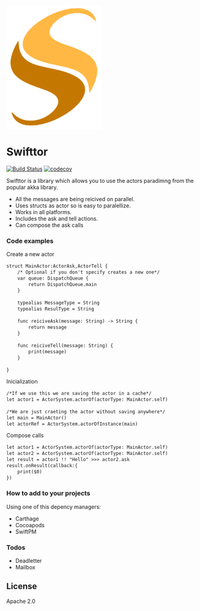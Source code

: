 
<img src="./images/logo.png" width="250px"/>

# Swifttor

[![Build Status](https://travis-ci.org/josete89/swifttor.svg?branch=master)](https://travis-ci.org/josete89/swifttor)
[![codecov](https://codecov.io/gh/josete89/swifttor/branch/master/graph/badge.svg)](https://codecov.io/gh/josete89/swifttor)

Swifttor is a library which allows you to use the actors paradimng from the popular akka library.

  - All the messages are being reicived on parallel.
  - Uses structs as actor so is easy to paralellize.
  - Works in all platforms.
  - Includes the ask and tell actions.
  - Can compose the ask calls

### Code examples

Create a new actor

```
struct MainActor:ActorAsk,ActorTell {
    /* Optional if you don't specify creates a new one*/
    var queue: DispatchQueue {
        return DispatchQueue.main
    }

    typealias MessageType = String
    typealias ResulType = String
    
    func reiciveAsk(message: String) -> String {
        return message
    }
    
    func reiciveTell(message: String) {
        print(message)
    }
    
}
```

Inicialization 

```
/*If we use this we are saving the actor in a cache*/
let actor1 = ActorSystem.actorOf(actorType: MainActor.self)

/*We are just craeting the actor without saving anywhere*/
let main = MainActor()
let actorRef = ActorSystem.actorOfInstance(main)
```

Compose calls
```
let actor1 = ActorSystem.actorOf(actorType: MainActor.self)
let actor2 = ActorSystem.actorOf(actorType: MainActor.self)
let result = actor1 !! "Hello" >>> actor2.ask
result.onResult(callback:{
    print($0)
})
```
### How to add to your projects
Using one of this depency managers:
  - Carthage
  - Cocoapods
  - SwiftPM

### Todos

 - Deadletter
 - Mailbox

License
----

Apache 2.0





